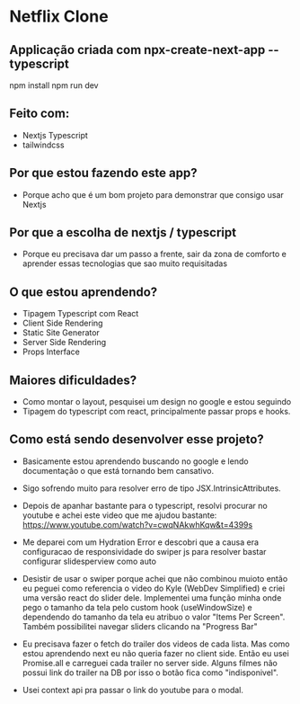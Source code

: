 # Netflix Clone

## Applicação criada com npx-create-next-app --typescript

npm install
npm run dev

## Feito com:

- Nextjs Typescript
- tailwindcss

## Por que estou fazendo este app?

- Porque acho que é um bom projeto para demonstrar que consigo usar Nextjs

## Por que a escolha de nextjs / typescript

- Porque eu precisava dar um passo a frente, sair da zona de comforto
  e aprender essas tecnologias que sao muito requisitadas

## O que estou aprendendo?

- Tipagem Typescript com React
- Client Side Rendering
- Static Site Generator
- Server Side Rendering
- Props Interface

## Maiores dificuldades?

- Como montar o layout, pesquisei um design no google e estou seguindo
- Tipagem do typescript com react, principalmente passar props e hooks.

## Como está sendo desenvolver esse projeto?

- Basicamente estou aprendendo buscando no google e lendo documentação o que está tornando bem cansativo.

- Sigo sofrendo muito para resolver erro de tipo JSX.IntrinsicAttributes.

- Depois de apanhar bastante para o typescript, resolvi procurar no youtube e achei este video que me ajudou bastante:
  https://www.youtube.com/watch?v=cwqNAkwhKqw&t=4399s
- Me deparei com um Hydration Error e descobri que a causa era configuracao de responsividade do swiper js
  para resolver bastar configurar slidesperview como auto

- Desistir de usar o swiper porque achei que não combinou muioto então eu peguei como referencia o video do Kyle (WebDev Simplified) e criei uma versão react do slider dele. Implementei uma função minha onde pego o tamanho da tela pelo custom hook (useWindowSize) e dependendo do tamanho da tela eu atribuo o valor "Items Per Screen". Também possibilitei navegar sliders clicando na "Progress Bar"

- Eu precisava fazer o fetch do trailer dos videos de cada lista. Mas como estou aprendendo next eu não queria fazer no client side. Então eu usei Promise.all e carreguei cada trailer no server side. Alguns filmes não possui link do trailer na DB por isso o botão fica como "indisponivel".

- Usei context api pra passar o link do youtube para o modal.
